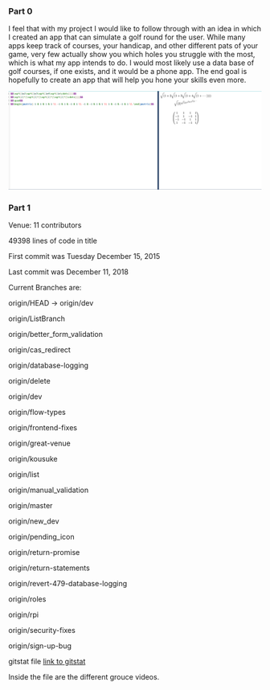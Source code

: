 ### Part 0
I feel that with my project I would like to follow through with an idea in which I created an app
that can simulate a golf round for the user. While many apps keep track of courses, your handicap, and
other different pats of your game, very few actually show you which holes you struggle with the most,
which is what my app intends to do. I would most likely use a data base of golf courses, if one exists,
and it would be a phone app. The end goal is hopefully to create an app that will help you hone your skills even more. 

![latex](latex.PNG)

### Part 1
Venue:
11 contributors

49398 lines of code in title

First commit was Tuesday December 15, 2015

Last commit was December 11, 2018

Current Branches are: 

origin/HEAD -> origin/dev

origin/ListBranch

origin/better_form_validation

origin/cas_redirect

origin/database-logging

origin/delete

origin/dev

origin/flow-types

origin/frontend-fixes

origin/great-venue

origin/kousuke

origin/list

origin/manual_validation

origin/master

origin/new_dev

origin/pending_icon

origin/return-promise

origin/return-statements

origin/revert-479-database-logging

origin/roles

origin/rpi

origin/security-fixes

origin/sign-up-bug

gitstat file [link to gitstat](file:///C:/Users/standl/Documents/GitHub/venue_stats/index.html)

Inside the file are the different grouce videos.
